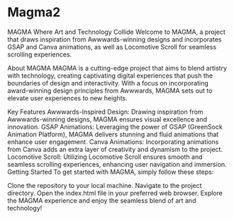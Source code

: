 # Magma2
MAGMA
Where Art and Technology Collide
Welcome to MAGMA, a project that draws inspiration from Awwwards-winning designs and incorporates GSAP and Canva animations, as well as Locomotive Scroll for seamless scrolling experiences.

About MAGMA
MAGMA is a cutting-edge project that aims to blend artistry with technology, creating captivating digital experiences that push the boundaries of design and interactivity. With a focus on incorporating award-winning design principles from Awwwards, MAGMA sets out to elevate user experiences to new heights.

Key Features
Awwwards-Inspired Design: Drawing inspiration from Awwwards-winning designs, MAGMA ensures visual excellence and innovation.
GSAP Animations: Leveraging the power of GSAP (GreenSock Animation Platform), MAGMA delivers stunning and fluid animations that enhance user engagement.
Canva Animations: Incorporating animations from Canva adds an extra layer of creativity and dynamism to the project.
Locomotive Scroll: Utilizing Locomotive Scroll ensures smooth and seamless scrolling experiences, enhancing user navigation and immersion.
Getting Started
To get started with MAGMA, simply follow these steps:

Clone the repository to your local machine.
Navigate to the project directory.
Open the index.html file in your preferred web browser.
Explore the MAGMA experience and enjoy the seamless blend of art and technology!
